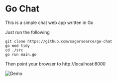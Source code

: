 # Go Chat

This is a simple chat web app written in Go

Just run the following

```
git clone https://github.com/sagarsearce/go-chat
go mod tidy
cd ./src
go run main.go
```

Then point your browser to http://localhost:8000

![Demo](https://github.com/sagarsearce/go-chat/blob/master/Screenshot%202021-07-23%20at%204.23.34%20PM.png)
